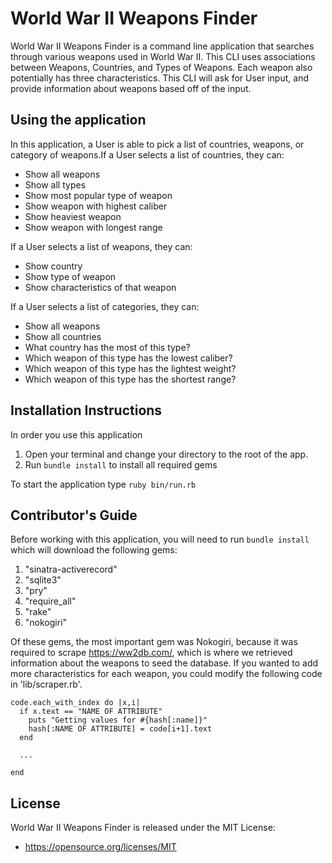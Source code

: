 # World War II Weapons Finder

World War II Weapons Finder is a command line application that searches through various weapons used in World War II. This CLI uses associations between Weapons, Countries, and Types of Weapons. Each weapon also potentially has three characteristics. This CLI will ask for User input, and provide information about weapons based off of the input.

## Using the application
In this application, a User is able to pick a list of countries, weapons, or category of weapons.If a User selects a list of countries, they can:

- Show all weapons
- Show all types
- Show most popular type of weapon
- Show weapon with highest caliber
- Show heaviest weapon
- Show weapon with longest range

If a User selects a list of weapons, they can:

- Show country
- Show type of weapon
- Show characteristics of that weapon

If a User selects a list of categories, they can:

- Show all weapons
- Show all countries
- What country has the most of this type?
- Which weapon of this type has the lowest caliber?
- Which weapon of this type has the lightest weight?
- Which weapon of this type has the shortest range?

## Installation Instructions
In order you use this application
1. Open your terminal and change your directory to the root of the app.
2. Run `bundle install` to install all required gems

To start the application type `ruby bin/run.rb`

## Contributor's Guide
 Before working with this application, you will need to run `bundle install` which will download the following gems:
  1. "sinatra-activerecord"
  2. "sqlite3"
  3. "pry"
  4. "require_all"
  5. "rake"
  6. "nokogiri"

  Of these gems, the most important gem was Nokogiri, because it was required to scrape https://ww2db.com/, which is where we retrieved information about the weapons to seed the database. If you wanted to add more characteristics for each weapon, you could modify the following code in 'lib/scraper.rb'.

  ```
  code.each_with_index do |x,i|
    if x.text == "NAME OF ATTRIBUTE"
      puts "Getting values for #{hash[:name]}"
      hash[:NAME OF ATTRIBUTE] = code[i+1].text
    end

    ...

  end
  ```
## License
World War II Weapons Finder is released under the MIT License:

- https://opensource.org/licenses/MIT
